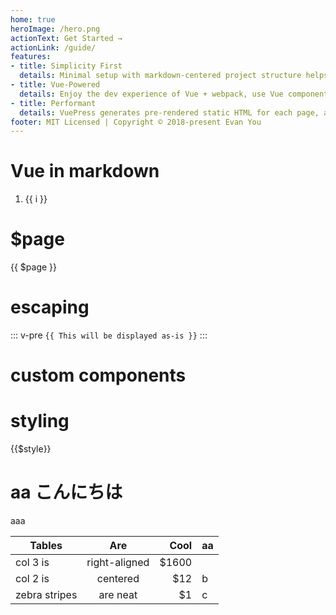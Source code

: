 ```yaml
---
home: true
heroImage: /hero.png
actionText: Get Started →
actionLink: /guide/
features:
- title: Simplicity First
  details: Minimal setup with markdown-centered project structure helps you focus on writing.
- title: Vue-Powered
  details: Enjoy the dev experience of Vue + webpack, use Vue components in markdown, and develop custom themes with Vue.
- title: Performant
  details: VuePress generates pre-rendered static HTML for each page, and runs as an SPA once a page is loaded.
footer: MIT Licensed | Copyright © 2018-present Evan You
---
```


# Vue in markdown

<ol>
<li v-for="i in 3">{{ i }} </li>
</ol>

# $page

{{ $page }}

# escaping

::: v-pre
`{{ This will be displayed as-is }}`
:::

# custom components

<demo-1 :num="15" />

# styling

<div :class="$style.example">
{{$style}}
</div>

# aa こんにちは

aaa

| Tables        |      Are      |  Cool | aa  |
| ------------- | :-----------: | ----: | --- |
| col 3 is      | right-aligned | $1600 |     |
| col 2 is      |   centered    |   $12 | b   |
| zebra stripes |   are neat    |    $1 | c   |

<style module>
.example {
  color: #41b883;
}
</style>

<script>
export default {
  mounted () {
    document.querySelector(`.${this.$style.example}`)
      .textContent = 'This is rendered by inline script and styled by inline CSS'
  }
}
</script>
